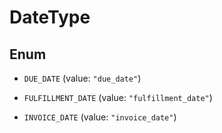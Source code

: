 

# DateType

## Enum


* `DUE_DATE` (value: `"due_date"`)

* `FULFILLMENT_DATE` (value: `"fulfillment_date"`)

* `INVOICE_DATE` (value: `"invoice_date"`)



